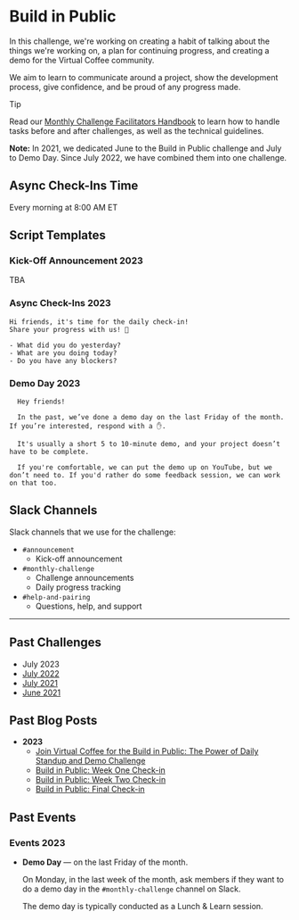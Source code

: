 # Build in Public

In this challenge, we're working on creating a habit of talking about the things we're working on, a plan for continuing progress, and creating a demo for the Virtual Coffee community.

We aim to learn to communicate around a project, show the development process, give confidence, and be proud of any progress made.

> [!TIP]
> Read our [Monthly Challenge Facilitators Handbook](../facilitators-docs/README.md) to learn how to handle tasks before and after challenges, as well as the technical guidelines.

**Note:** In 2021, we dedicated June to the Build in Public challenge and July to Demo Day. Since July 2022, we have combined them into one challenge.

## Async Check-Ins Time

Every morning at 8:00 AM ET

## Script Templates

### Kick-Off Announcement 2023

TBA

### Async Check-Ins 2023

```text
Hi friends, it's time for the daily check-in!
Share your progress with us! 🙌

- What did you do yesterday?
- What are you doing today?
- Do you have any blockers?
```

### Demo Day 2023

```text
  Hey friends!

  In the past, we’ve done a demo day on the last Friday of the month. If you’re interested, respond with a ✋.

  It's usually a short 5 to 10-minute demo, and your project doesn’t have to be complete.

  If you're comfortable, we can put the demo up on YouTube, but we don’t need to. If you'd rather do some feedback session, we can work on that too.
  ```

## Slack Channels

Slack channels that we use for the challenge:

- `#announcement`
  - Kick-off announcement
- `#monthly-challenge`
  - Challenge announcements
  - Daily progress tracking
- `#help-and-pairing`
  - Questions, help, and support

---

## Past Challenges

- July 2023
- [July 2022](https://virtualcoffee.io/monthlychallenges/july-2022)
- [July 2021](https://virtualcoffee.io/monthlychallenges/july-2021)
- [June 2021](https://virtualcoffee.io/monthlychallenges/june-2021)

## Past Blog Posts

- **2023**
  - [Join Virtual Coffee for the Build in Public: The Power of Daily Standup and Demo Challenge](https://dev.to/virtualcoffee/join-virtual-coffee-for-the-build-in-public-the-power-of-daily-standup-and-demo-challenge-35kb)
  - [Build in Public: Week One Check-in](https://dev.to/virtualcoffee/build-in-public-week-one-check-in-4dai)
  - [Build in Public: Week Two Check-in](https://dev.to/virtualcoffee/build-in-public-week-two-check-in-2jf5)
  - [Build in Public: Final Check-in](https://dev.to/virtualcoffee/build-in-public-final-check-in-eij)

## Past Events

### Events 2023

- **Demo Day** — on the last Friday of the month.

  On Monday, in the last week of the month, ask members if they want to do a demo day in the `#monthly-challenge` channel on Slack.

  The demo day is typically conducted as a Lunch & Learn session.
